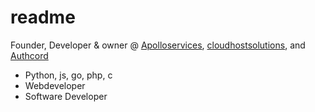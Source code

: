 # readme

Founder, Developer & owner @ <a href="https://apolloservices.xyz">Apolloservices</a>, <a href="https://cloudhostsolutions.co">cloudhostsolutions</a>, and <a href="https://authcord.xyz">Authcord</a>


- Python, js, go, php, c
- Webdeveloper
- Software Developer
